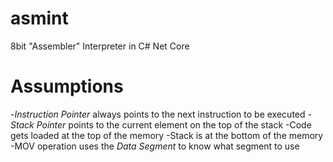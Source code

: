 # asmint
8bit "Assembler" Interpreter in C# Net Core

# Assumptions
-*Instruction Pointer* always points to the next instruction to be executed
-*Stack Pointer* points to the current element on the top of the stack
-Code gets loaded at the top of the memory
-Stack is at the bottom of the memory
-MOV operation uses the *Data Segment* to know what segment to use